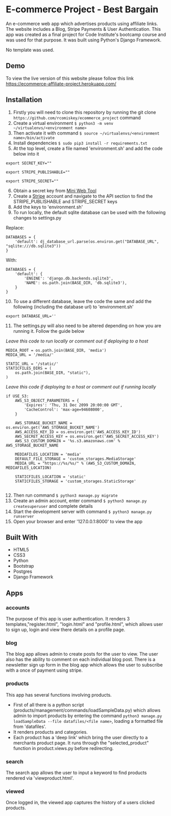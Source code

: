 # E-commerce Project - Best Bargain

An e-commerce web app which advertises products using affiliate links. The website includes a Blog, Stripe Payments & User Authentication. This app was created as a final project for Code Institute's bootcamp course and was used for that purpose. It was built using Python's Django Framework.

No template was used.

## Demo

To view the live version of this website please follow this link https://ecommerce-affiliate-project.herokuapp.com/

## Installation

1. Firstly you will need to clone this repository by running the git clone ```https://github.com/rcomiskey/ecommerce_project``` command
2. Create a virtual environment ``$ python3 -m venv ~/virtualenvs/<environment name>``
3. Then activate it with command ``$ source ~/virtualenvs/<environment name>/bin/activate``
4. Install dependencies ``$ sudo pip3 install -r requirements.txt``
5. At the top level, create a file named 'environment.sh' and add the code below into it
```
export SECRET_KEY=""

export STRIPE_PUBLISHABLE=""

export STRIPE_SECRET="" 

```
6. Obtain a secret key from [Mini Web Tool](https://www.miniwebtool.com/django-secret-key-generator/) 
7. Create a [Stripe](https://stripe.com/ie) account and navigate to the API section to find the STRIPE_PUBLISHABLE and STRIPE_SECRET keys
8. Add the keys to 'environment.sh'
9. To run locally, the default sqlite database can be used with the following changes to settings.py
 
Replace:
```
DATABASES = {
    'default': dj_database_url.parse(os.environ.get("DATABASE_URL", "sqlite:///db.sqlite3"))
}
```
With:
```
DATABASES = {
    'default': {
        'ENGINE': 'django.db.backends.sqlite3',
        'NAME': os.path.join(BASE_DIR, 'db.sqlite3'),
    }
}
```


10. To use a different database, leave the code the same and add the following (including the database url) to 'environment.sh'
```
export DATABASE_URL=''
```

11. The settings.py will also need to be altered depending on how you are running it. Follow the guide below

*Leave this code to run locally or comment out if deploying to a host*
```
MEDIA_ROOT = os.path.join(BASE_DIR, 'media')
MEDIA_URL = '/media/'

STATIC_URL = '/static/'
STATICFILES_DIRS = (
    os.path.join(BASE_DIR, "static"),
)
```

*Leave this code if deploying to a host or comment out if running locally*
```
if USE_S3:
    AWS_S3_OBJECT_PARAMETERS = {  
        'Expires': 'Thu, 31 Dec 2099 20:00:00 GMT',
        'CacheControl': 'max-age=94608000',
    }
    
    AWS_STORAGE_BUCKET_NAME = os.environ.get('AWS_STORAGE_BUCKET_NAME')
    AWS_ACCESS_KEY_ID = os.environ.get('AWS_ACCESS_KEY_ID')
    AWS_SECRET_ACCESS_KEY = os.environ.get('AWS_SECRET_ACCESS_KEY')
    AWS_S3_CUSTOM_DOMAIN = '%s.s3.amazonaws.com' % AWS_STORAGE_BUCKET_NAME
    
    MEDIAFILES_LOCATION = 'media'
    DEFAULT_FILE_STORAGE = 'custom_storages.MediaStorage'
    MEDIA_URL = "https://%s/%s/" % (AWS_S3_CUSTOM_DOMAIN, MEDIAFILES_LOCATION)

    STATICFILES_LOCATION = 'static'
    STATICFILES_STORAGE = 'custom_storages.StaticStorage'


```

12. Then run command ```$ python3 manage.py migrate```
13. Create an admin account, enter command ```$ python3 manage.py createsuperuser``` and complete details
14. Start the development server with command ```$ python3 manage.py runserver```
15. Open your browser and enter '127.0.0.1:8000' to view the app

## Built With
- HTML5
- CSS3
- Python
- Bootstrap
- Postgres 
- Django Framework

## Apps

### accounts
The purpose of this app is user authentication. It renders 3 templates,"register.html", "login.html" and "profile.html",  which allows user to sign up, login and view there details on a profile page.

### blog
The blog app allows admin to create posts for the user to view. The user also has the ability to comment on each individual blog post. There is a newsletter sign up form in the blog app which allows the user to subscribe with a once of payment using stripe.

### products
This app has several functions involving products. 
- First of all there is a python script (products/management/commands/loadSampleData.py) which allows admin to import products by entering the command ```python3 manage.py loadSampleData --file datafiles/<file name>```, loading a formatted file from 'datafiles'.
- It renders products and categories.
- Each product has a 'deep link' which bring the user directly to a merchants product page. It runs through the "selected_product" function in product.views.py before redirecting.

### search
The search app allows the user to input a keyword to find products rendered via 'viewproduct.html'.

### viewed
Once logged in, the viewed app captures the history of a users clicked products.

